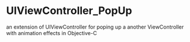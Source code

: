 # UIViewController_PopUp

an extension of UIViewController for poping up a another ViewController with animation effects in Objective-C
